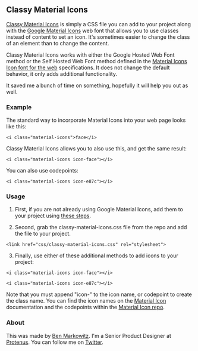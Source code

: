 ## Classy Material Icons

[Classy Material Icons](https://github.com/bpmarkowitz/classy-material-icons) is simply a CSS file you can add to your project along with the [Google Material Icons](https://design.google.com/icons/) web font that allows you to use classes instead of content to set an icon. It's sometimes easier to change the class of an element than to change the content.

Classy Material Icons works with either the Google Hosted Web Font method or the Self Hosted Web Font method defined in the [Material Icons Icon font for the web](http://google.github.io/material-design-icons/#icon-font-for-the-web) specifications. It does not change the default behavior, it only adds additional functionality.

It saved me a bunch of time on something, hopefully it will help you out as well.

### Example

The standard way to incorporate Material Icons into your web page looks like this:

`<i class="material-icons">face</i>`

Classy Material Icons allows you to also use this, and get the same result:

`<i class="material-icons icon-face"></i>`

You can also use codepoints:

`<i class="material-icons icon-e87c"></i>`

### Usage

1. First, if you are not already using Google Material Icons, add them to your project using [these steps](http://google.github.io/material-design-icons/#icon-font-for-the-web).

2. Second, grab the classy-material-icons.css file from the repo and add the file to your project.

`<link href="css/classy-material-icons.css" rel="stylesheet">`

3. Finally, use either of these additional methods to add icons to your project:

`<i class="material-icons icon-face"></i>`

`<i class="material-icons icon-e87c"></i>`

Note that you must append "icon-" to the icon name, or codepoint to create the class name. You can find the icon names on the [Material Icon](https://design.google.com/icons/) documentation and the codepoints within the [Material Icon repo](https://github.com/google/material-design-icons/blob/master/iconfont/codepoints).

### About

This was made by [Ben Markowitz](http://www.benmarkowitz.com). I'm a Senior Product Designer at [Protenus](http://www.protenus.com). You can follow me on [Twitter](http://www.twitter.com/bpmarkowitz).
